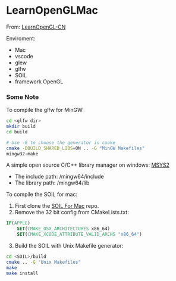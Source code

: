 # LearnOpenGLMac

From: [LearnOpenGL-CN](https://learnopengl-cn.readthedocs.io/zh/latest/)

Enviroment: 
- Mac
- vscode
- glew
- glfw
- SOIL
- framework OpenGL

### Some Note
To compile the glfw for MinGW:
```bash
cd <glfw dir>
mkdir build
cd build

# Use -G to choose the generator in cmake 
cmake -DBUILD_SHARED_LIBS=ON .. -G "MinGW Makefiles"
mingw32-make
```

A simple open source C/C++ library manager on windows: [MSYS2](https://packages.msys2.org)
- The include path: <path of MSYS2>/mingw64/include
- The library path: <path of MSYS2>/mingw64/lib

To compile the SOIL for mac:

1. First clone the [SOIL For Mac](https://github.com/DeVaukz/SOIL) repo.
2. Remove the 32 bit config from CMakeLists.txt:
```cmake
IF(APPLE)
    SET(CMAKE_OSX_ARCHITECTURES x86_64)
    SET(CMAKE_XCODE_ATTRIBUTE_VALID_ARCHS "x86_64")
```
3. Build the SOIL with Unix Makefile generator:
```bash
cd <SOIL>/build
cmake .. -G "Unix Makefiles"
make
make install
```